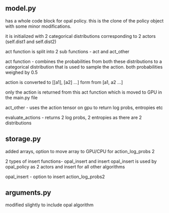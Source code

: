 ## model.py 

has a whole code block for opal policy. this is the clone of the policy object with some minor modifications.

it is initialized with 2 categorical distributions corresponding to 2 actors (self.dist1 and self.dist2)

act function is split into 2 sub functions - act and act_other

act function - combines the probabilities from both these distributions to a categorical distribution that is used to sample the action. both probabilities weighed by 0.5

action is converted to [[a1], [a2] ...] form from [a1, a2 ...]

only the action is returned from this act function which is moved to GPU in the main.py file

act_other - uses the action tensor on gpu to return log probs, entropies etc

evaluate_actions - returns 2 log probs, 2 entropies as there are 2 distributions

## storage.py

added arrays, option to move array to GPU/CPU for action_log_probs 2

2 types of insert functions- opal_insert and insert
opal_insert is used by opal_policy as 2 actors and insert for all other algorithms

opal_insert - option to insert action_log_probs2

## arguments.py

modified slightly to include opal algorithm